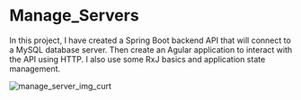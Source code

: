 # Manage_Servers
In this project, I have created a Spring Boot backend API that will connect to a MySQL database server. Then create an Agular application to interact with the API using HTTP. I also use some RxJ basics and application state management.

![manage_server_img_curt](https://user-images.githubusercontent.com/57891254/138910265-697d8fca-e06b-40e5-9ee2-d3af0272256f.png)
